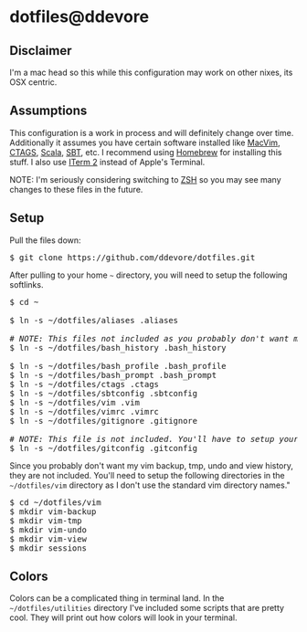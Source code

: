 # dotfiles@ddevore

## Disclaimer

I'm a mac head so this while this configuration may work on other nixes, its OSX centric. 

## Assumptions

This configuration is a work in process and will definitely change over time. Additionally it assumes you have certain software installed like [MacVim](http://code.google.com/p/macvim/), [CTAGS](http://ctags.sourceforge.net/), [Scala](http://www.scala-lang.org/), [SBT](https://github.com/harrah/xsbt/wiki/), etc. I recommend using [Homebrew](http://mxcl.github.com/homebrew/) for installing this stuff. I also use [ITerm 2](http://www.iterm2.com/#/section/home) instead of Apple's Terminal.

NOTE: I'm seriously considering switching to [ZSH](https://github.com/robbyrussell/oh-my-zsh/) so you may see many changes to these files in the future.

## Setup

Pull the files down:
<pre>
$ git clone https://github.com/ddevore/dotfiles.git
</pre>

After pulling to your home `~` directory, you will need to setup the following softlinks.

<pre>
$ cd ~

$ ln -s ~/dotfiles/aliases .aliases

<i># NOTE: This files not included as you probably don't want my bash history anyways. ;-)</i>
$ ln -s ~/dotfiles/bash_history .bash_history 

$ ln -s ~/dotfiles/bash_profile .bash_profile
$ ln -s ~/dotfiles/bash_prompt .bash_prompt
$ ln -s ~/dotfiles/ctags .ctags
$ ln -s ~/dotfiles/sbtconfig .sbtconfig
$ ln -s ~/dotfiles/vim .vim
$ ln -s ~/dotfiles/vimrc .vimrc
$ ln -s ~/dotfiles/gitignore .gitignore

<i># NOTE: This file is not included. You'll have to setup your own.</i>
$ ln -s ~/dotfiles/gitconfig .gitconfig
</pre>

Since you probably don't want my vim backup, tmp, undo and view history, they are not included. You'll need to setup the following directories in the `~/dotfiles/vim` directory as I don't use the standard vim directory names."
<pre>
$ cd ~/dotfiles/vim
$ mkdir vim-backup
$ mkdir vim-tmp
$ mkdir vim-undo
$ mkdir vim-view
$ mkdir sessions
</pre>

## Colors

Colors can be a complicated thing in terminal land. In the `~/dotfiles/utilities` directory I've included some scripts that are pretty cool. They will print out how colors will look in your terminal.